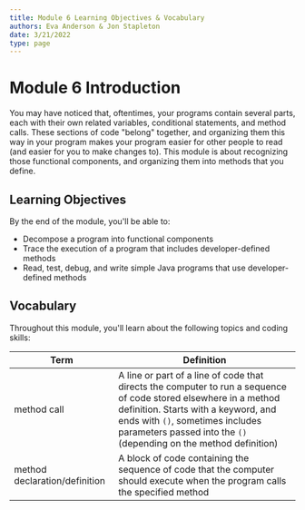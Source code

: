 ```yaml
---
title: Module 6 Learning Objectives & Vocabulary
authors: Eva Anderson & Jon Stapleton
date: 3/21/2022
type: page
---
```


<!-- ::youtube[A video summary of module 6, covering custom method declarations]{#oXmKJ_tYg34} -->

# Module 6 Introduction

You may have noticed that, oftentimes, your programs contain several parts, each with their own related variables, conditional statements, and method calls. These sections of code "belong" together, and organizing them this way in your program makes your program easier for other people to read (and easier for you to make changes to). This module is about recognizing those functional components, and organizing them into methods that you define. 

## Learning Objectives

By the end of the module, you'll be able to:

* Decompose a program into functional components
* Trace the execution of a program that includes developer-defined methods
* Read, test, debug, and write simple Java programs that use developer-defined methods

## Vocabulary

Throughout this module, you'll learn about the following topics and coding skills:

| Term | Definition |
| ---- | ---------- |
| method call | A line or part of a line of code that directs the computer to run a sequence of code stored elsewhere in a method definition. Starts with a keyword, and ends with `()`, sometimes includes parameters passed into the `()` (depending on the method definition) |
| method declaration/definition | A block of code containing the sequence of code that the computer should execute when the program calls the specified method |